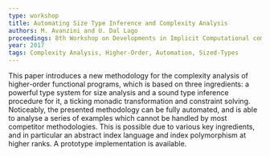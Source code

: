 ```yaml
---
type: workshop
title: Automating Size Type Inference and Complexity Analysis
authors: M. Avanzini and U. Dal Lago
proceedings: 8th Workshop on Developments in Implicit Computational complExity and 5th Workshop on Foundational and Practical Aspects of Resource Analysis
year: 2017
tags: Complexity Analysis, Higher-Order, Automation, Sized-Types
---
```


This paper introduces a new methodology for the complexity analysis
of higher-order functional programs, which is based on three
ingredients: a powerful type system for size analysis and a sound
type inference procedure for it, a ticking monadic transformation
and constraint solving. Noticeably, the presented methodology can be
fully automated, and is able to analyse a series of examples which
cannot be handled by most competitor methodologies. This is possible
due to various key ingredients, and in particular an abstract index
language and index polymorphism at higher ranks. A prototype
implementation is available.

